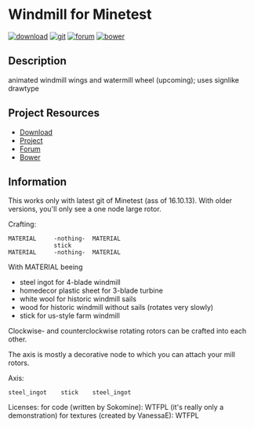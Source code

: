 # Windmill for Minetest

[![download](https://img.shields.io/github/tag/Sokomine/windmill.svg?style=flat-square&label=release)](https://github.com/Sokomine/windmill/archive/master.zip)
[![git](https://img.shields.io/badge/git-project-green.svg?style=flat-square)](https://github.com/Sokomine/windmill)
[![forum](https://img.shields.io/badge/minetest-mod-green.svg?style=flat-square)](http://forum.minetest.net/viewtopic.php?f=11&t=7440)
[![bower](https://img.shields.io/badge/bower-mod-green.svg?style=flat-square)](https://minetest-bower.herokuapp.com/mods/windmil)


## Description

animated windmill wings and watermill wheel (upcoming); uses signlike drawtype


## Project Resources

* [Download](https://github.com/Sokomine/windmill/archive/master.zip)
* [Project](https://github.com/Sokomine/windmill)
* [Forum](http://forum.minetest.net/viewtopic.php?f=11&t=7440)
* [Bower](https://minetest-bower.herokuapp.com/mods/windmil)


## Information

This works only with latest git of Minetest (ass of 16.10.13).
With older versions, you'll only see a one node large rotor.

Crafting:

```
MATERIAL     -nothing-  MATERIAL   
             stick               
MATERIAL     -nothing-  MATERIAL   
```

With MATERIAL beeing

* steel ingot for 4-blade windmill
* homedecor plastic sheet for 3-blade turbine
* white wool for historic windmill sails
* wood for historic windmill without sails (rotates very slowly)
* stick for us-style farm windmill

Clockwise- and counterclockwise rotating rotors can be crafted into each other.


The axis is mostly a decorative node to which you can attach your mill rotors.

Axis:

```
steel_ingot    stick    steel_ingot
```

Licenses: for code (written by Sokomine): WTFPL (it's really only a demonstration)
           for textures (created by VanessaE): WTFPL
